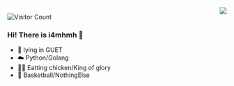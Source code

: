 <img align="right" src="https://github-readme-stats.vercel.app/api?username=i4mhmh&show_icons=true&icon_color=CE1D2D&text_color=718096&bg_color=ffffff&hide_title=true" />

![Visitor Count](https://profile-counter.glitch.me/i4mhmh/count.svg)

### Hi! There is i4mhmh 👋
- 🏫 lying in GUET 
- ☁️ Python/Golang
- ✋🏻 Eatting chicken/King of glory 
- 🏃 Basketball/NothingElse
